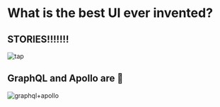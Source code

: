# What is the best UI ever invented?

## STORIES!!!!!!!
![tap](https://media3.giphy.com/media/26gs900M4ToRdWtMc/giphy.gif?cid=3640f6095c0bc6da58736f506bb647e5)

## GraphQL and Apollo are 💯
![graphql+apollo](https://jslancer.com/wp-content/uploads/2017/08/GraphQL-Apollo.jpg "image")

